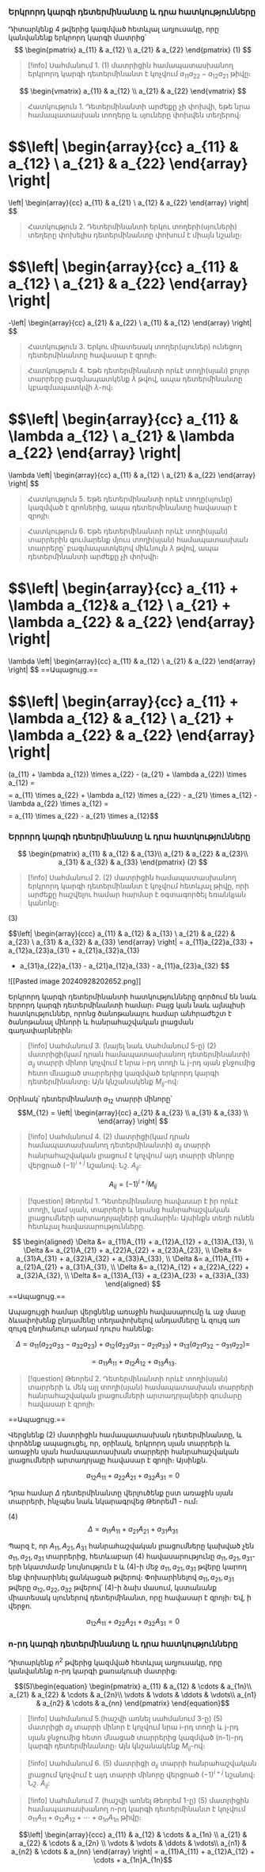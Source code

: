 
### Երկրորդ կարգի դետերմինանտը և դրա հատկությունները 

Դիտարկենք 4 թվերից կազմված հետևյալ աղյուսակը, որը կանվանենք երկրորդ կարգի մատրից՝ 
$$
 \begin{pmatrix}
  a_{11} & a_{12} \\   
  a_{21} & a_{22} 
 \end{pmatrix} (1)
$$

>[!info] Սահմանում 1.
>(1) մատրիցին համապատասխանող երկրորդ կարգի դետերմինանտ է կոչվում $a_{11}a_{22} - a_{12}a_{21}$ թիվը։




$$
 \begin{vmatrix}
  a_{11} & a_{12} \\   
  a_{21} & a_{22} 
 \end{vmatrix}
$$
> Հատկություն 1․
 Դետերմինանտի արժեքը չի փոխվի, եթե նրա համապատասխան տողերը և սյուները փոխվեն տեղերով։ 

$$\left| \begin{array}{cc}
a_{11} & a_{12} \\
a_{21} & a_{22}
\end{array} \right|
=
\left| \begin{array}{cc}
a_{11} & a_{21} \\
a_{12} & a_{22}
\end{array} \right|
$$
> Հատկություն 2․
> Դետերմինանտի երկու տողերի(սյուների) տեղերը փոխելիս դետերմինանտը փոխում է միայն նշանը։  

$$\left| \begin{array}{cc}
a_{11} & a_{12} \\
a_{21} & a_{22}
\end{array} \right|
=
-\left| \begin{array}{cc}
a_{21} & a_{22} \\
a_{11} & a_{12}
\end{array} \right|
$$
> Հատկություն 3․
> Երկու միատեսակ տողեր(սյուներ) ունեցող դետերմինանտը հավասար է զրոյի։ 

> Հատկություն 4․
> Եթե դետերմինանտի որևէ տողի(սյան) բոլոր տարրերը բազմապատկենք $\lambda$ թվով, ապա դետերմինանտը կբազմապատկվի $\lambda$-ով։

$$\left| \begin{array}{cc}
a_{11} & \lambda a_{12} \\
a_{21} & \lambda a_{22}
\end{array} \right|
=
\lambda \left| \begin{array}{cc}
a_{11} & a_{12} \\
a_{21} & a_{22}
\end{array} \right|
$$
> Հատկություն 5․
> Եթե դետերմինանտի որևէ տողը(սյունը) կազմված է զրոներից, ապա դետերմինանտը հավասար է զրոյի։

> Հատկություն 6․
> Եթե դետերմինանտի որևէ տողի(սյան) տարրերին գումարենք մյուս տողի(սյան) համապատասխան տարրերը՝ բազմապատկելով միևնույն $\lambda$ թվով, ապա դետերմինանտի արժեքը չի փոխվի։

$$\left| \begin{array}{cc}
a_{11} + \lambda a_{12}& a_{12} \\
a_{21} + \lambda a_{22} & a_{22}
\end{array} \right|
=
\lambda \left| \begin{array}{cc}
a_{11} & a_{12} \\
a_{21} & a_{22}
\end{array} \right|
$$
==Ապացույց․==

$$\left| \begin{array}{cc}
a_{11} + \lambda a_{12} & a_{12} \\
a_{21} + \lambda a_{22} & a_{22}
\end{array} \right|
=
(a_{11} + \lambda a_{12}) \times a_{22} - (a_{21} + \lambda a_{22}) \times a_{12} =
$$
$$= a_{11} \times a_{22} + \lambda a_{12} \times a_{22} - a_{21} \times a_{12} - \lambda a_{22} \times a_{12} =$$
$$= a_{11} \times a_{22} - a_{21} \times a_{12}$$
### Երրորդ կարգի դետերմինանտը և դրա հատկությունները 

$$
 \begin{pmatrix}
  a_{11} & a_{12} & a_{13}\\   
  a_{21} & a_{22} & a_{23}\\
  a_{31} & a_{32} & a_{33}
 \end{pmatrix} (2)
$$

>[!info] Սահմանում 2.
>(2) մատրիցին համապատասխանող երկրորդ կարգի դետերմինանտ է կոչվում հետևյալ թիվը, որի արժեքը հաշվելու համար հարմար է օգտագործել եռանկյան կանոնը։ 

$(3)$

$$\left| \begin{array}{ccc}
a_{11} & a_{12} & a_{13} \\
a_{21} & a_{22} & a_{23} \\
a_{31} & a_{32} & a_{33}
\end{array} \right|
= a_{11}a_{22}a_{33} + a_{12}a_{23}a_{31} + a_{21}a_{32}a_{13} 
- a_{31}a_{22}a_{13} - a_{21}a_{12}a_{33} - a_{11}a_{23}a_{32}
$$



![[Pasted image 20240928202652.png]]

Երկրորդ կարգի դետերմինանտի հատկությունները գործում են նաև երրորդ կարգի դետերմինանտի համար։ Բայց կան նաև այնպիսի հատկություններ, որոնց ծանոթանալու համար անհրաժեշտ է ծանոթանալ մինորի և հանրահաշվական լրացման գաղափարներին։ 

> [!info] Սահմանում 3․ (նայել նաև Սահմանում 5-ը)
> (2) մատրիցի(կամ դրան համապատասխանող դետերմինանտի) $a_{ij}$ տարրի մինոր կոչվում է նրա i-րդ տողի և j-րդ սյան ջնջումից հետո մնացած տարրերից կազմված երկրորդ կարգի դետերմինանտը։ Այն կնշանակենք $M_{ij}$-ով։ 

Օրինակ՝ դետերմինանտի $a_{12}$ տարրի մինորը՝
$$M_{12} = \left| \begin{array}{cc}
a_{21} & a_{23} \\
a_{31} & a_{33} \\
\end{array} \right|
$$

>[!info]  Սահմանում 4.
>(2) մատրիցի(կամ դրան համապատասխանող դետերմինանտի) $a_{ij}$ տարրի հանրահաշվական լրացում է կոչվում այդ տարրի մինորը վերցրած $(-1)^{i+j}$ նշանով։ Նշ․ $A_{ij}$։

$$A_{ij} = (-1)^{i+j} M_{ij}$$
> [!question] Թեորեմ 1․
> Դետերմինանտը հավասար է իր որևէ տողի, կամ սյան, տարրերի և նրանց հանրահաշվական լրացումների արտադրյալների գումարին։ Այսինքն տեղի ունեն հետևյալ հավասարությունները․

$$
\begin{aligned}
\Delta &= a_{11}A_{11} + a_{12}A_{12} + a_{13}A_{13}, \\
\Delta &= a_{21}A_{21} + a_{22}A_{22} + a_{23}A_{23}, \\
\Delta &= a_{31}A_{31} + a_{32}A_{32} + a_{33}A_{33}, \\
\Delta &= a_{11}A_{11} + a_{21}A_{21} + a_{31}A_{31}, \\
\Delta &= a_{12}A_{12} + a_{22}A_{22} + a_{32}A_{32}, \\
\Delta &= a_{13}A_{13} + a_{23}A_{23} + a_{33}A_{33}
\end{aligned}
$$
==Ապացույց․==

Ապացույցի համար վերցնենք առաջին հավասարումը և աջ մասը ձևափոխենք ընդամենը տեղափոխելով անդամները և զույգ առ զույգ ընդհանուր անդամ դուրս հանենք։

$$
\Delta = a_{11}\left(a_{22}a_{33} - a_{32}a_{23}\right) + a_{12}\left(a_{23}a_{31} - a_{21}a_{33}\right) + a_{13}\left(a_{21}a_{32} - a_{31}a_{22}\right) =
$$

$$
= a_{11}A_{11} + a_{12}A_{12} + a_{13}A_{13}.
$$

> [!question] Թեորեմ 2․
> Դետերմինանտի որևէ տողի(սյան) տարրերի և մեկ այլ տողի(սյան) համապատասխան տարրերի հանրահաշվական լրացումների արտադրյալների գումարը հավասար է զրոյի։

==Ապացույց.==

Վերցնենք (2) մատրիցին համապատասխան դետերմինանտը, և փորձենք ապացուցել, որ, օրինակ, երկրորդ սյան տարրերի և առաջին սյան համապատասխան տարրերի հանրահաշվական լրացումների արտադրյալը հավասար է զրոյի։ Այսինքն․

$$a_{12}A_{11} + a_{22}A_{21} + a_{32} A_{31} = 0$$

Դրա համար $\Delta$ դետերմինանտը վերլուծենք ըստ առաջին սյան տարրերի, ինչպես նաև նկարագրվեց $\mathrm{Թեորեմ1}$ - ում։

$(4)$ $$\Delta = a_{11}A_{11} + a_{21}A_{21} + a_{31} A_{31}$$ 

Պարզ է, որ $A_{11}, A_{21}, A_{31}$ հանրահաշվական լրացումները կախված չեն $a_{11}, a_{21}, a_{31}$ տարրերից, հետևաբար (4) հավասարությունը $a_{11}, a_{21}, a_{31}$-երի նկատմամբ նույնություն է և (4)-ի մեջ $a_{11}, a_{21}, a_{31}$ թվերը կարող ենք փոխարինել ցանկացած թվերով։ Փոխարինելով $a_{11}, a_{21}, a_{31}$ թվերը $a_{12}, a_{22}, a_{32}$ թվերով՝ (4)-ի ձախ մասում, կստանանք միատեսակ սյուներով դետերմինանտ, որը հավասար է զրոյի։ Եվ, ի վերջո․ 

$$a_{12}A_{11} + a_{22}A_{21} + a_{32} A_{31} = 0$$





### n-րդ կարգի դետերմինանտը և դրա հատկությունները 

Դիտարկենք $n^2$ թվերից կազմված հետևյալ աղյուսակը, որը կանվանենք n-րդ կարգի քառակուսի մատրից։

$$(5)\begin{equation}
\begin{pmatrix}
a_{11} & a_{12} & \cdots & a_{1n}\\
a_{21} & a_{22} & \cdots & a_{2n}\\
\vdots & \vdots & \ddots & \vdots\\
a_{n1} & a_{n2} & \cdots & a_{nn}
\end{pmatrix}
\end{equation}$$
>[!info] Սահմանում 5.(հաշվի առնել սահմանում 3-ը) 
> (5) մատրիցի $a_{ij}$ տարրի մինոր է կոչվում նրա i-րդ տողի և j-րդ սյան ջնջումից հետո մնացած տարրերից կազմված (n-1)-րդ կարգի դետերմինանտը։ Այն կնշանակենք $M_{ij}$-ով։

>[!info] Սահմանում 6.
>(5) մատրիցի $a_{ij}$ տարրի հանրահաշվական լրացում կոչվում է այդ տարրի
>մինորը վերցրած $(-1)^{i+j}$ նշանով։ Նշ․ $A_{ij}$:

>[!info] Սահմանում 7. (հաշվի առնել Թեորեմ 1-ը)
> (5) մատրիցին համապատասխանող n-րդ կարգի դետերմինանտ է կոչվում $a_{11}A_{11} + a_{12}A_{12} + \cdots + a_{1n}A_{1n}$ թիվը։ 

$$\left| \begin{array}{ccc}
a_{11} & a_{12} & \cdots & a_{1n} \\
a_{21} & a_{22} & \cdots & a_{2n} \\
\vdots & \vdots & \ddots & \vdots\\
a_{n1} & a_{n2} & \cdots & a_{nn}
\end{array} \right| = a_{11}A_{11} + a_{12}A_{12} + \cdots + a_{1n}A_{1n}$$

